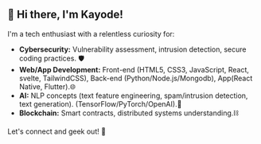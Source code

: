 ## 👋  Hi there, I'm Kayode!

I'm a tech enthusiast with a relentless curiosity for:

* **Cybersecurity:** Vulnerability assessment, intrusion detection, secure coding practices. 🛡️
* **Web/App Development:**  Front-end (HTML5, CSS3, JavaScript, React, svelte, TailwindCSS), Back-end (Python/Node.js/Mongodb), App(React Native, Flutter).🌐
* **AI:**  NLP concepts (text feature engineering, spam/intrusion detection, text generation). (TensorFlow/PyTorch/OpenAI).🤖
* **Blockchain:** Smart contracts, distributed systems understanding.⛓️

Let's connect and geek out! 🚀
